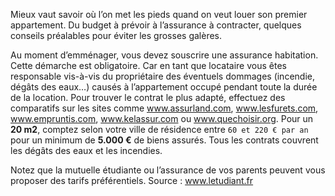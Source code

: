 
Mieux vaut savoir où l’on met les pieds quand on veut louer son premier appartement. Du budget à prévoir à l’assurance à contracter, quelques conseils préalables pour éviter les grosses
galères.

Au moment d’emménager, vous devez souscrire une assurance habitation. Cette démarche est obligatoire. Car en tant que locataire vous êtes responsable vis-à-vis du propriétaire des éventuels dommages (incendie, dégâts des eaux…) causés à l’appartement occupé pendant toute la durée de la location. Pour trouver le contrat le plus adapté, effectuez des comparatifs sur les sites comme www.assurland.com, www.lesfurets.com, www.empruntis.com, www.kelassur.com ou www.quechoisir.org. Pour un **20 m2**, comptez selon votre ville de résidence entre `60 et 220 € par an` pour un minimum de **5.000 €** de biens assurés. Tous les contrats couvrent les dégâts des eaux et les incendies.

Notez que la mutuelle étudiante ou l’assurance de vos parents peuvent vous proposer des tarifs préférentiels.
Source : www.letudiant.fr